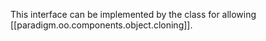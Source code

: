 
This interface can be implemented by the class for allowing [[paradigm.oo.components.object.cloning]].

